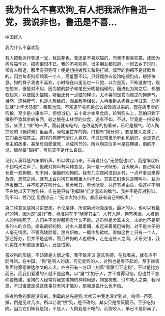# 我为什么不喜欢狗_有人把我派作鲁迅一党，我说非也，鲁迅是不喜...

中国好人

我为什么不喜欢狗

有人把我派作鲁迅一党，我说非也，鲁迅是不喜欢猫的，而我不但喜欢猫，还因为狗与猫作对，把狗恨恨不已。我的不喜欢狗，很多朋友都知道，一同去乡下玩时，常有人叫道，那里有只狗呀！便是想挑拨我去和狗打架。城里的狗都不是好欺负的，因为每条狗都领着一个人，高低惹不起，只好偶尔去饭馆吃顿狗肉，聊抒快意。狗的样子我也不喜欢，小时候在山里见过一只狼，以为是狗，不知道害怕，现在想来，很是对不起，因为狼的脖子和尾巴分明是粗硬的，而进化为狗之后，都细软起来，以便摇头摆尾，哪里还有一点狼的样子。尤不喜的是乖而顺之的狗脾气。当然，这种脾气，也是人教给的，而且教学相长，人再重新从狗身上学过来，动不动就“上怀犬马恩”，眼眶也湿。不知道早先狗是怎么被改造过来的。现在店里卖的狗粮，至少是小康水平，但想当初，五十者才衣帛食肉，轮到狗头上，恐怕只剩下猪狗不食其余的东西，较之狼在山林里的伙食，远有不如。不过，毕竟是一份安稳饭，头顶上“嗟”的一声，面前就有吃的，在改造好的狗看来，已经是福气。明人陶宗仪的《辍耕录》里面讲，驿站里拉车的狗，口粮有“狗分例”，要是被人克减了，它们会反啮其主。这样的狗脾气倒讨人喜欢，不过日常里所听到见到的，全是克己奉主的故事，甚至有自愿饿死，以成狗节的。所以陶宗仪多半是在瞎编，别的不说，居然要“辍耕”，可见其不是什么良民。

现代人满耳是汽车喇叭声，所以做起诗来，不再说什么“无使尨也吠”，而是慨叹听不到鸡犬之声了。但我对狗叫有两种意见，第一是一犬吠形，百犬吠声，自己明明长着一双狗眼，却不用，偏偏听别狗的。我有几次夜间进到乡村，一点坏事没来得及做，忽然之间，就有上百只狗在黑暗里大叫不已。其实它们也只是瞎叫叫，互为声援而已，并不知道在叫什么。蜀犬吠日，粤犬吠雪，总还有点由头，像这样不明不白地以天下为狗任，实在是只有“狗脚朕”们才喜欢的脾气。我并不是反对狗叫，狗不叫，性乃迁.但西谚云：“无论大狗小狗，都应该有自己的吠声。”

第二种意见是狗只讲恩属，不论是非，所谓桀犬吠尧是也。最坏的人，也可以有最好的狗，因为这“最好”者，标准只在于“吠非其主”。人有人道，狗有狗德，人被别人的狗咬死了，人们并不觉得那狗有什么不是。这虽然是犬监主义，未始也不是更多的人的立场。据说最好的狗，对主人最柔媚，永远夹着尾巴做狗，对不是主子的人毫无情面，不管高矮胖瘦，黑白妍媸，一概作势欲啮。假如这世上只有一个人，那还好办，但并不是这样，而且养狗的人也很多，走在这些人之间，犬牙交错，我们实在不知道是该怕人，还是怕狗。

喜欢狗的形貌，不妨算是人情之常，我不敢非议.喜欢狗德，在我看来，就有点不同寻常。在中国，“狗”是骂人的话，可见爱狗的人，对狗也是看不起的，至于赫胥黎声称愿意做达尔文的斗犬，齐白石有一方印上刻着“青藤门下走狗”，不过是比方而已。而我们爱猫的人就不是这样，以“猫”字加于人，并不觉得可恼，但也并不宣称要做猫。爱狗的人经常对我宣讲狗的种种用途，狗宝狗皮，引车救人之类，我同意，不过谁要是说这些事只有狗才能办，那我是说什么也不信。

临难狗免的事是没有的，倒霉的总先是狗.犬吠云中我也没听到过，呜咽一声死掉，倒是见过几次。所以若说“恨”狗，是不确的，其实只是憎厌而已。至于吃狗肉，因为它们毕竟是狗，不是人，人肉我是不吃的。而狗咬人，早已不是新闻了。